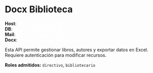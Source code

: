 # Docx Biblioteca

<aside>
    <strong>Host</strong>:&nbsp;<code><a target="_blank" style="color: #fff;" href="http://localhost:8000">http://localhost:8000</a></code><br>
    <strong>DB</strong>:&nbsp;<code><a target="_blank" style="color: #fff;" href="http://localhost:8080">http://localhost:8080</a></code><br>
    <strong>Mail</strong>:&nbsp;<code><a target="_blank" style="color: #fff;" href="http://localhost:8025">http://localhost:8025</a></code><br>
    <strong>Docx</strong>:&nbsp;<code><a target="_blank" style="color: #fff;" href="http://localhost:8000/docs">http://localhost:8000/docs</a></code><br>
</aside>

Esta API permite gestionar libros, autores y exportar datos en Excel.  
Requiere autenticación para modificar recursos.

**Roles admitidos:** `directivo`, `bibliotecario`
